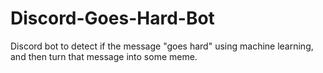 # Discord-Goes-Hard-Bot
Discord bot to detect if the message "goes hard" using machine learning, and then turn that message into some meme.

